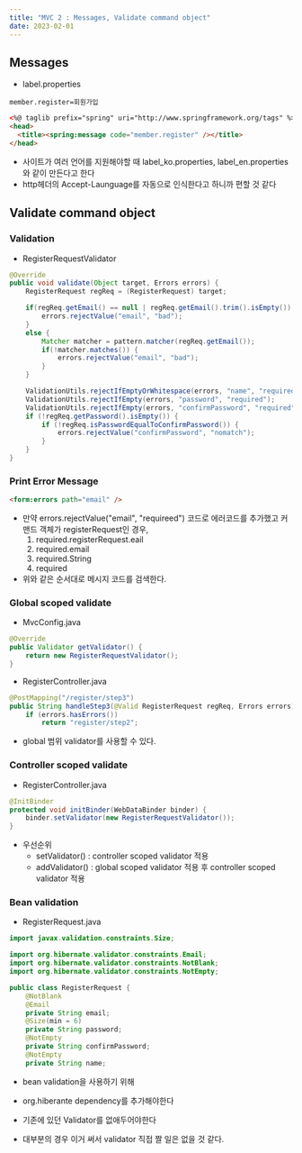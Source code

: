 ```yaml
---
title: "MVC 2 : Messages, Validate command object"
date: 2023-02-01
---
```


## Messages

- label.properties

```
member.register=회원가입
```

```html
<%@ taglib prefix="spring" uri="http://www.springframework.org/tags" %>
<head>
  <title><spring:message code="member.register" /></title>
</head>
```

- 사이트가 여러 언어를 지원해야할 때 label_ko.properties, label_en.properties와 같이 만든다고 한다
- http헤더의 Accept-Launguage를 자동으로 인식한다고 하니까 편할 것 같다

## Validate command object

### Validation

- RegisterRequestValidator

```java
@Override
public void validate(Object target, Errors errors) {
    RegisterRequest regReq = (RegisterRequest) target;

    if(regReq.getEmail() == null | regReq.getEmail().trim().isEmpty()) {
        errors.rejectValue("email", "bad");
    }
    else {
        Matcher matcher = pattern.matcher(regReq.getEmail());
        if(!matcher.matches()) {
            errors.rejectValue("email", "bad");
        }
    }

    ValidationUtils.rejectIfEmptyOrWhitespace(errors, "name", "required");
    ValidationUtils.rejectIfEmpty(errors, "password", "required");
    ValidationUtils.rejectIfEmpty(errors, "confirmPassword", "required");
    if (!regReq.getPassword().isEmpty()) {
        if (!regReq.isPasswordEqualToConfirmPassword()) {
            errors.rejectValue("confirmPassword", "nomatch");
        }
    }
}
```

### Print Error Message

```html
<form:errors path="email" />
```

- 만약 errors.rejectValue("email", "requireed") 코드로 에러코드를 추가했고 커맨드 객체가 registerRequest인 경우,
  1. required.registerRequest.eail
  2. required.email
  3. required.String
  4. required
- 위와 같은 순서대로 메시지 코드를 검색한다.

### Global scoped validate

- MvcConfig.java

```java
@Override
public Validator getValidator() {
    return new RegisterRequestValidator();
}
```

- RegisterController.java

```java
@PostMapping("/register/step3")
public String handleStep3(@Valid RegisterRequest regReq, Errors errors) {
    if (errors.hasErrors())
        return "register/step2";
```

- global 범위 validator를 사용할 수 있다.

### Controller scoped validate

- RegisterController.java

```java
@InitBinder
protected void initBinder(WebDataBinder binder) {
    binder.setValidator(new RegisterRequestValidator());
}
```

- 우선순위
  - setValidator() : controller scoped validator 적용
  - addValidator() : global scoped validator 적용 후 controller scoped validator 적용

### Bean validation

- RegisterRequest.java

```java
import javax.validation.constraints.Size;

import org.hibernate.validator.constraints.Email;
import org.hibernate.validator.constraints.NotBlank;
import org.hibernate.validator.constraints.NotEmpty;

public class RegisterRequest {
	@NotBlank
	@Email
	private String email;
	@Size(min = 6)
	private String password;
	@NotEmpty
	private String confirmPassword;
	@NotEmpty
	private String name;
```

- bean validation을 사용하기 위해
- org.hiberante dependency를 추가해야한다
- 기존에 있던 Validator를 없애두어야한다

- 대부분의 경우 이거 써서 validator 직접 짤 일은 없을 것 같다.
